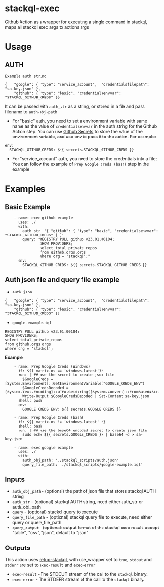# stackql-exec
Github Action as a wrapper for executing a single command in stackql, maps all stackql exec args to actions args

# Usage

## AUTH

`Example auth string`
```
{   "google": { "type": "service_account",  "credentialsfilepath": "sa-key.json" },
    "github": { "type": "basic", "credentialsenvvar": "STACKQL_GITHUB_CREDS" }}
```
It can be passed with `auth_str` as a string, or stored in a file and pass filename to `auth-obj-path`
- For "basic" auth, you need to set a environment variable with same name as the value of `credentialsenvvar` in the auth string for the Github Action step. You can use [Github Secrets](https://docs.github.com/en/actions/reference/encrypted-secrets) to store the value of the environment variable, and use env to pass it to the action. For example:
```
env:
  STACKQL_GITHUB_CREDS: ${{ secrets.STACKQL_GITHUB_CREDS }}
```
- For "service_account" auth, you need to store the credentials into a file; You can follow the example of `Prep Google Creds (bash)` step in the example

# Examples
## Basic Example
```
    - name: exec github example
      uses: ./
      with:
        auth_str: '{ "github": { "type": "basic", "credentialsenvvar": "STACKQL_GITHUB_CREDS" } }'
        query: "REGISTRY PULL github v23.01.00104;
                SHOW PROVIDERS;
                select total_private_repos
                from github.orgs.orgs
                where org = 'stackql';"
      env: 
        STACKQL_GITHUB_CREDS: ${{ secrets.STACKQL_GITHUB_CREDS }}

```


## Auth json file and query file example
- `auth.json`
```
{   "google": { "type": "service_account",  "credentialsfilepath": "sa-key.json" },
    "github": { "type": "basic", "credentialsenvvar": "STACKQL_GITHUB_CREDS" }}
```
- `google-example.iql`
```
REGISTRY PULL github v23.01.00104;
SHOW PROVIDERS;
select total_private_repos
from github.orgs.orgs
where org = 'stackql';
```
**Example**
```
    - name: Prep Google Creds (Windows)
      if: ${{ matrix.os == 'windows-latest'}}
      run: | ## use the secret to create json file
        $GoogleCreds = [System.Environment]::GetEnvironmentVariable("GOOGLE_CREDS_ENV")
        $GoogleCredsDecoded = [System.Text.Encoding]::UTF8.GetString([System.Convert]::FromBase64String($GoogleCreds))
        Write-Output $GoogleCredsDecoded | Set-Content sa-key.json
      shell: pwsh
      env:
        GOOGLE_CREDS_ENV: ${{ secrets.GOOGLE_CREDS }}
  
    - name: Prep Google Creds (bash)
      if: ${{ matrix.os != 'windows-latest' }}
      shell: bash
      run: | ## use the base64 encoded secret to create json file
        sudo echo ${{ secrets.GOOGLE_CREDS }} | base64 -d > sa-key.json

    - name: exec google example
      uses: ./
      with:
        auth_obj_path: './stackql_scripts/auth.json'
        query_file_path: './stackql_scripts/google-example.iql'
```


## Inputs
- `auth_obj_path` - (optional) the path of json file that stores stackql AUTH string
- `auth_str` - (optional) stackql AUTH string, need either auth_str or auth_obj_path
- `query` - (optional) stackql query to execute
- `query_file_path` - (optional) stackql query file to execute, need either query or query_file_path
- `query_output` - (optional) output format of the stackql exec result, accept "table", "csv", "json", default to "json"


## Outputs
This action uses [setup-stackql](https://github.com/marketplace/actions/stackql-studio-setup-stackql), with use_wrapper set
to `true`, `stdout` and `stderr` are set to `exec-result` and `exec-error`

- `exec-result` - The STDOUT stream of the call to the `stackql` binary.
- `exec-error` - The STDERR stream of the call to the `stackql` binary.
